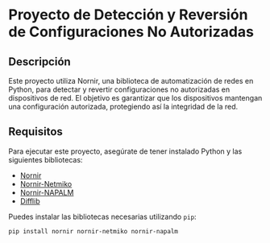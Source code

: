 # Proyecto de Detección y Reversión de Configuraciones No Autorizadas

## Descripción

Este proyecto utiliza Nornir, una biblioteca de automatización de redes en Python, para detectar y revertir configuraciones no autorizadas en dispositivos de red. El objetivo es garantizar que los dispositivos mantengan una configuración autorizada, protegiendo así la integridad de la red.

## Requisitos

Para ejecutar este proyecto, asegúrate de tener instalado Python y las siguientes bibliotecas:

- [Nornir](https://nornir.readthedocs.io/en/latest/)
- [Nornir-Netmiko](https://nornir-netmiko.readthedocs.io/en/latest/)
- [Nornir-NAPALM](https://nornir-napalm.readthedocs.io/en/latest/)
- [Difflib](https://docs.python.org/3/library/difflib.html)

Puedes instalar las bibliotecas necesarias utilizando `pip`:

```bash
pip install nornir nornir-netmiko nornir-napalm
